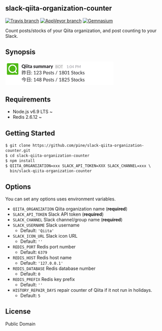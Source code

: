 slack-qiita-organization-counter
--------------------------------
[![Travis branch](https://img.shields.io/travis/pine/slack-qiita-organization-counter/master.svg?style=flat-square)](https://travis-ci.org/pine/slack-qiita-organization-counter)
[![AppVeyor branch](https://img.shields.io/appveyor/ci/pine/slack-qiita-organization-counter/master.svg?style=flat-square)](https://ci.appveyor.com/project/pine/slack-qiita-organization-counter)
[![Gemnasium](https://img.shields.io/gemnasium/pine/slack-qiita-organization-counter.svg?style=flat-square)](https://gemnasium.com/github.com/pine/slack-qiita-organization-counter)

Count posts/stocks of your Qiita organization, and post counting to your Slack.

## Synopsis
![](synopsis.png)

## Requirements

- Node.js v6.9 LTS ~
- Redis 2.6.12 ~

## Getting Started

```
$ git clone https://github.com/pine/slack-qiita-organization-counter.git
$ cd slack-qiita-organization-counter
$ npm install
$ QIITA_ORGANIZATION=xxx SLACK_API_TOKEN=XXX SLACK_CHANNEL=xxx \
  bin/slack-qiita-organization-counter
```

## Options
You can set any options uses environment variables.

- `QIITA_ORGANIZATION` Qiita organization name (**required**)
- `SLACK_API_TOKEN` Slack API token (**required**)
- `SLACK_CHANNEL` Slack channel/group name (**required**)
- `SLACK_USERNAME` Slack username
  - Default: `'Qiita'`
- `SLACK_ICON_URL` Slack icon URL
  - Default: `''`
- `REDIS_PORT` Redis port number
  - Default: `6379`
- `REDIS_HOST` Redis host name
  - Default: `'127.0.0.1'`
- `REDIS_DATABASE` Redis database number
  - Default: `0`
- `REDIS_PREFIX` Redis key prefix
  - Default: `''`
- `HISTORY_REPAIR_DAYS` repair counter of Qiita if it not run in holidays.
  - Default: `5`

## License

Public Domain
